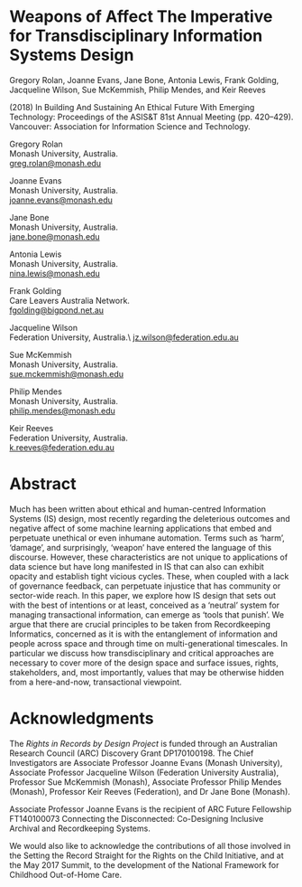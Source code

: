 # Weapons of Affect The Imperative for Transdisciplinary Information Systems Design 

Gregory Rolan, Joanne Evans, Jane Bone, Antonia Lewis, Frank Golding, Jacqueline Wilson, Sue McKemmish, Philip Mendes, and Keir Reeves 

(2018) In Building And Sustaining An Ethical Future With Emerging Technology: Proceedings of the ASIS&T 81st Annual Meeting (pp. 420–429). Vancouver: Association for Information Science and Technology.


Gregory Rolan \
Monash University, Australia. \
greg.rolan@monash.edu 

Joanne Evans \
Monash University, Australia. \
joanne.evans@monash.edu 

Jane Bone \
Monash University, Australia. \
jane.bone@monash.edu 

Antonia Lewis \
Monash University, Australia. \
nina.lewis@monash.edu 

Frank Golding \
Care Leavers Australia Network. \
fgolding@bigpond.net.au 

Jacqueline Wilson \
Federation University, Australia.\ 
jz.wilson@federation.edu.au 

Sue McKemmish \
Monash University, Australia. \
sue.mckemmish@monash.edu 

Philip Mendes \
Monash University, Australia. \
philip.mendes@monash.edu 

Keir Reeves \
Federation University, Australia. \
k.reeves@federation.edu.au 

# Abstract 

Much has been written about ethical and human-centred Information Systems (IS) design, most recently regarding the deleterious outcomes and negative affect of some machine learning applications that embed and perpetuate unethical or even inhumane automation. Terms such as ‘harm’, ‘damage’, and surprisingly, ‘weapon’ have entered the language of this discourse. However, these characteristics are not unique to applications of data science but have long manifested in IS that can also can exhibit opacity and establish tight vicious cycles. These, when coupled with a lack of governance feedback, can perpetuate injustice that has community or sector-wide reach. In this paper, we explore how IS design that sets out with the best of intentions or at least, conceived as a ‘neutral’ system for managing transactional information, can emerge as ‘tools that punish’. We argue that there are crucial principles to be taken from Recordkeeping Informatics, concerned as it is with the entanglement of information and people across space and through time on multi-generational timescales. In particular we discuss how transdisciplinary and critical approaches are necessary to cover more of the design space and surface issues, rights, stakeholders, and, most importantly, values that may be otherwise hidden from a here-and-now, transactional viewpoint.

# Acknowledgments

The _Rights in Records by Design Project_ is funded through an Australian Research Council (ARC) Discovery Grant DP170100198. The Chief Investigators are Associate Professor Joanne Evans (Monash University), Associate Professor Jacqueline Wilson (Federation University Australia), Professor Sue McKemmish (Monash), Associate Professor Philip Mendes (Monash), Professor Keir Reeves (Federation), and Dr Jane Bone (Monash). 

Associate Professor Joanne Evans is the recipient of ARC Future Fellowship FT140100073 Connecting the Disconnected: Co-Designing Inclusive Archival and Recordkeeping Systems. 

We would also like to acknowledge the contributions of all those involved in the Setting the Record Straight for the Rights on the Child Initiative, and at the May 2017 Summit, to the development of the National Framework for Childhood Out-of-Home Care.
